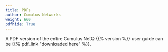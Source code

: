 ```yaml
---
title: PDFs
author: Cumulus Networks
weight: 660
pdfhide: True
---
```


A PDF version of the entire Cumulus NetQ {{% version %}} user guide can be {{% pdf_link "downloaded here" %}}.